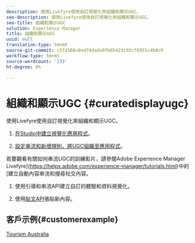 ```yaml
---
description: 使用Livefyre使用自訂視覺化來組織和顯示UGC。
seo-description: 使用Livefyre使用自訂視覺化來組織和顯示UGC。
seo-title: 組織和顯示UGC
solution: Experience Manager
title: 組織和顯示UGC
uuid: null
translation-type: tm+mt
source-git-commit: c5fd168c0ed74dada9fb85423c92cf6955c4b8c9
workflow-type: tm+mt
source-wordcount: '133'
ht-degree: 0%

---
```



# 組織和顯示UGC {#curatedisplayugc}

使用Livefyre使用自訂視覺化來組織和顯示UGC。

1. [在Studio中建立視覺化應用程式](/help/using/c-about-apps/c-create-an-app.md)。

1. [設定串流和新增規則，將UGC組織至應用程式](/help/using/c-streams/c-streams.md)。

若要觀看有關如何串流UGC的訓練影片，請參閱Adobe Experience Manager Livefyre](https://helpx.adobe.com/experience-manager/tutorials.html)中的[建立自動內容串流和搜尋社交內容。

1. 使用引導和串流API建立自訂的體驗和資料視覺化。

1. 使用[貼文API](https://api.livefyre.com/docs/apis/by-category/collection-content#operation=urn:livefyre:apis:quill:operations:api:v3.0:collection:post:method=post)張貼新內容。

## 客戶示例{#customerexample}

[Tourism Australia](https://www.australia.com/en-us)
